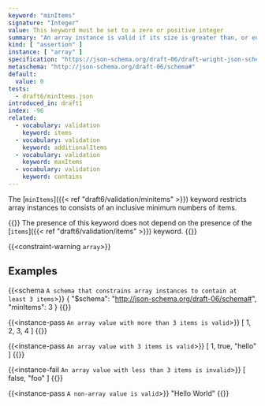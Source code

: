 ```yaml
---
keyword: "minItems"
signature: "Integer"
value: This keyword must be set to a zero or positive integer
summary: "An array instance is valid if its size is greater than, or equal to, the value of this keyword."
kind: [ "assertion" ]
instance: [ "array" ]
specification: "https://json-schema.org/draft-06/draft-wright-json-schema-validation-01#rfc.section.6.12"
metaschema: "http://json-schema.org/draft-06/schema#"
default:
  value: 0
tests:
  - draft6/minItems.json
introduced_in: draft1
index: -96
related:
  - vocabulary: validation
    keyword: items
  - vocabulary: validation
    keyword: additionalItems
  - vocabulary: validation
    keyword: maxItems
  - vocabulary: validation
    keyword: contains
---
```



The [`minItems`]({{< ref "draft6/validation/minitems" >}}) keyword restricts array instances to consists of an inclusive
minimum numbers of items.

{{<common-pitfall>}} The presence of this keyword does not depend on the
presence of the [`items`]({{< ref "draft6/validation/items" >}}) keyword.
{{</common-pitfall>}}

{{<constraint-warning `array`>}}

## Examples

{{<schema `A schema that constrains array instances to contain at least 3 items`>}}
{
  "$schema": "http://json-schema.org/draft-06/schema#",
  "minItems": 3
}
{{</schema>}}

{{<instance-pass `An array value with more than 3 items is valid`>}}
[ 1, 2, 3, 4 ]
{{</instance-pass>}}

{{<instance-pass `An array value with 3 items is valid`>}}
[ 1, true, "hello" ]
{{</instance-pass>}}

{{<instance-fail `An array value with less than 3 items is invalid`>}}
[ false, "foo" ]
{{</instance-fail>}}

{{<instance-pass `A non-array value is valid`>}}
"Hello World"
{{</instance-pass>}}
